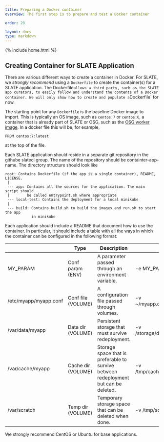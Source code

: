 ```yaml
---
title: Preparing a Docker container
overview: The first step is to prepare and test a Docker container 

order: 20

layout: docs
type: markdown
---
```

{% include home.html %}


Creating Container for SLATE Application
----------------------------------------

There are various different ways to create a container in Docker. For SLATE, 
we *strongly recommend* using a `Dockerfile` to create the container(s) for 
a SLATE application. The Dockerfile` allows a third party, such as the SLATE 
app curators, to easily follow and understand the contents of a Docker 
container. We will only show how to create and populate a `Dockerfile` for 
now.

The starting point for any `Dockerfile` is the baseline Docker image to 
import. This is typically an OS image, such as `centos:7` or `centos:6`, 
a container that is already part of SLATE or OSG, such as the 
[OSG worker image](). 
In a docker file this will be, for example,

```
FROM centos:7:latest
````

at the top of the file. 


Each SLATE application should reside in a separate git repository in the
githube slateci group. The name of the repository should be containter-app-name.
The directory structure should look like

```
root: Contains Dockerfile (if the app is a single container), README, LICENSE.
 |
 --- app: Contains all the sources for the application. The main script should
 |        be called entrypoint.sh where appropriate
 --- local-test: Contains the deployment for a local minikube
 |
 --- build: Contains build.sh to build the images and run.sh to start the app
            in minikube
```

Each application should include a README that document how to use the container.
In particular, it should include a table with all the ways in which the container
can be configured in the following format:


|   | Type | Description  | Example |
|---|---|---|---|
| MY_PARAM | Conf param (ENV)  | A parameter passed through an environment variable.  | -e MY_PARAM=value |
| /etc/myapp/myapp.conf  | Conf file (VOLUME)  | A configuration file passed through volumes. | -v ~/myapp.conf:/etc/myapp/myapp.conf  |
| /var/data/myapp  | Data dir (VOLUME)  | Persistent storage that must survive redeployment. | -v /storage/data/myapp:/var/data/myapp |
| /var/cache/myapp  | Cache dir (VOLUME)  | Storage space that is preferable to survive between redeployment but can be deleted.  | -v /tmp/cache/myapp:/var/cache/squid |
| /var/scratch  | Temp dir (VOLUME)  | Temporary storage space that can be deleted when done. | -v /tmp/scratch:/var/scratch |

We strongly recommend CentOS or Ubuntu for base applications.
